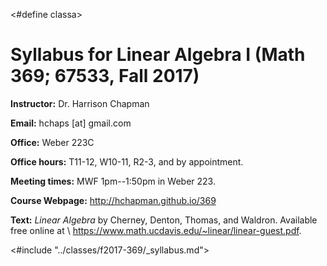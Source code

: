 <#define classa>
# Syllabus for Linear Algebra I (Math 369; 67533, Fall 2017)

**Instructor:** Dr. Harrison Chapman

**Email:** hchaps [at] gmail.com

**Office:** Weber 223C

**Office hours:** T11-12, W10-11, R2-3, and by appointment.

**Meeting times:** MWF 1pm--1:50pm in Weber 223.

**Course Webpage:** <http://hchapman.github.io/369>

**Text:** *Linear Algebra* by Cherney, Denton, Thomas, and Waldron. Available free online at \\
<https://www.math.ucdavis.edu/~linear/linear-guest.pdf>.

<#include "../classes/f2017-369/_syllabus.md">
